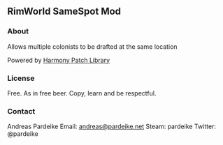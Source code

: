 ## RimWorld SameSpot Mod 

### About

Allows multiple colonists to be drafted at the same location

Powered by [Harmony Patch Library](https://github.com/pardeike/Harmony)

### License

Free. As in free beer. Copy, learn and be respectful.

### Contact

Andreas Pardeike
Email: andreas@pardeike.net
Steam: pardeike
Twitter: @pardeike
